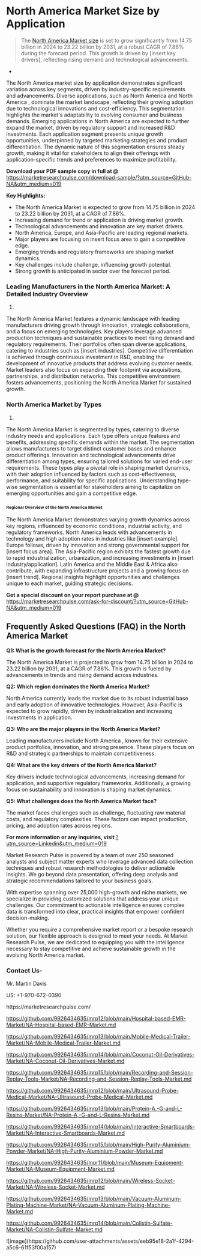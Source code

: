 <h1>North America  Market&nbsp;Size by Application</h1><blockquote><p>The <a href="https://marketresearchpulse.com/download-sample/?utm_source=GitHub-NA&amp;utm_medium=019">North America  Market size</a> is set to grow significantly from 14.75 billion in 2024 to 23.22 billion by 2031, at a robust CAGR of 7.86% during the forecast period. This growth is driven by [insert key drivers], reflecting rising demand and technological advancements.</p></blockquote><ul><li></li></ul><p>The North America  market size by application demonstrates significant variation across key segments, driven by industry-specific requirements and advancements. Diverse applications, such as North America  and North America , dominate the market landscape, reflecting their growing adoption due to technological innovations and cost-efficiency. This segmentation highlights the market's adaptability to evolving consumer and business demands. Emerging applications in North America  are expected to further expand the market, driven by regulatory support and increased R&D investments. Each application segment presents unique growth opportunities, underpinned by targeted marketing strategies and product differentiation. The dynamic nature of this segmentation ensures steady growth, making it vital for stakeholders to align their offerings with application-specific trends and preferences to maximize profitability.</p><p><strong>Download your PDF sample copy in full at @ </strong><a href="https://marketresearchpulse.com/download-sample/?utm_source=GitHub-NA&amp;utm_medium=019">https://marketresearchpulse.com/download-sample/?utm_source=GitHub-NA&amp;utm_medium=019</a></p><p><strong>Key Highlights: </strong></p><ul><li>The North America  Market is expected to grow from 14.75 billion in 2024 to 23.22 billion by 2031, at a CAGR of 7.86%.</li><li>Increasing demand for trend or application is driving market growth.</li><li>Technological advancements and innovation are key market drivers.</li><li>North America, Europe, and Asia-Pacific are leading regional markets.</li><li>Major players are focusing on insert focus area to gain a competitive edge.</li><li>Emerging trends and regulatory frameworks are shaping market dynamics.</li><li>Key challenges include challenge, influencing growth potential.</li><li>Strong growth is anticipated in sector over the forecast period.</li></ul><h3>Leading Manufacturers in the North America  Market: A Detailed Industry Overview</h3><ol><li></li></ol><div class="flex max-w-full flex-col flex-grow"><div class="min-h-8 text-message flex w-full flex-col items-end gap-2 whitespace-normal break-words [.text-message+&amp;]:mt-5" dir="auto" data-message-author-role="assistant" data-message-id="fd8432e4-4910-450d-b182-61b7bfb0a01f" data-message-model-slug="gpt-4o"><div class="flex w-full flex-col gap-1 empty:hidden first:pt-[3px]"><div class="markdown prose w-full break-words dark:prose-invert light"><p>The North America  Market features a dynamic landscape with leading manufacturers driving growth through innovation, strategic collaborations, and a focus on emerging technologies. Key players leverage advanced production techniques and sustainable practices to meet rising demand and regulatory requirements. Their portfolios often span diverse applications, catering to industries such as [insert industries]. Competitive differentiation is achieved through continuous investment in R&amp;D, enabling the development of innovative products that address evolving customer needs. Market leaders also focus on expanding their footprint via acquisitions, partnerships, and distribution networks. This competitive environment fosters advancements, positioning the North America  Market for sustained growth.</p></div></div></div></div><h3>North America  Market by Types</h3><ol><li></li></ol><div class="flex max-w-full flex-col flex-grow"><div class="min-h-8 text-message flex w-full flex-col items-end gap-2 whitespace-normal break-words [.text-message+&amp;]:mt-5" dir="auto" data-message-author-role="assistant" data-message-id="084470be-0bb7-4664-bddf-5156b4f41249" data-message-model-slug="gpt-4o-mini"><div class="flex w-full flex-col gap-1 empty:hidden first:pt-[3px]"><div class="markdown prose w-full break-words dark:prose-invert light"><p>The North America  Market is segmented by types, catering to diverse industry needs and applications. Each type offers unique features and benefits, addressing specific demands within the market. The segmentation allows manufacturers to target distinct customer bases and enhance product offerings. Innovation and technological advancements drive differentiation among types, ensuring tailored solutions for varied end-user requirements. These types play a pivotal role in shaping market dynamics, with their adoption influenced by factors such as cost-effectiveness, performance, and suitability for specific applications. Understanding type-wise segmentation is essential for stakeholders aiming to capitalize on emerging opportunities and gain a competitive edge.</p></div></div></div></div><h3><span style="font-size: 11px;">Regional Overview of the North America  Market</span></h3><div class="flex max-w-full flex-col flex-grow"><div class="min-h-8 text-message flex w-full flex-col items-end gap-2 whitespace-normal break-words [.text-message+&amp;]:mt-5" dir="auto" data-message-author-role="assistant" data-message-id="e9038762-ce64-4e30-91c9-9bd413514231" data-message-model-slug="gpt-4o-mini"><div class="flex w-full flex-col gap-1 empty:hidden first:pt-[3px]"><div class="markdown prose w-full break-words dark:prose-invert light"><p>The North America  Market demonstrates varying growth dynamics across key regions, influenced by economic conditions, industrial activity, and regulatory frameworks. North America leads with advancements in technology and high adoption rates in industries like [insert example]. Europe follows, driven by innovation and strong governmental support for [insert focus area]. The Asia-Pacific region exhibits the fastest growth due to rapid industrialization, urbanization, and increasing investments in [insert industry/application]. Latin America and the Middle East &amp; Africa also contribute, with expanding infrastructure projects and a growing focus on [insert trend]. Regional insights highlight opportunities and challenges unique to each market, guiding strategic decisions.</p></div></div></div></div><p><strong>Get a special discount on your report purchase at @ </strong><a href="https://marketresearchpulse.com/ask-for-discount/?utm_source=GitHub-NA&amp;utm_medium=019">https://marketresearchpulse.com/ask-for-discount/?utm_source=GitHub-NA&amp;utm_medium=019</a></p><h2>Frequently Asked Questions (FAQ) in the North America  Market</h2><p><strong>Q1: What is the growth forecast for the North America  Market?</strong></p><p>The North America  Market is projected to grow from 14.75 billion in 2024 to 23.22 billion by 2031, at a CAGR of 7.86%. This growth is fueled by advancements in trends and rising demand across industries.</p><p><strong>Q2: Which region dominates the North America  Market?</strong></p><p>North America currently leads the market due to its robust industrial base and early adoption of innovative technologies. However, Asia-Pacific is expected to grow rapidly, driven by industrialization and increasing investments in application.</p><p><strong>Q3: Who are the major players in the North America  Market?</strong></p><p>Leading manufacturers include North America , known for their extensive product portfolios, innovation, and strong presence. These players focus on R&amp;D and strategic partnerships to maintain competitiveness.</p><p><strong>Q4: What are the key drivers of the North America  Market?</strong></p><p>Key drivers include technological advancements, increasing demand for application, and supportive regulatory frameworks. Additionally, a growing focus on sustainability and innovation is shaping market dynamics.</p><p><strong>Q5: What challenges does the North America  Market face?</strong></p><p>The market faces challenges such as challenge, fluctuating raw material costs, and regulatory complexities. These factors can impact production, pricing, and adoption rates across regions.</p><p><strong>For more information or any inquiries, visit&nbsp;</strong><a href="?utm_source=Linkedin&utm_medium=019">?utm_source=Linkedin&utm_medium=019</a></p><p>Market Research Pulse is powered by a team of over 250 seasoned analysts and subject matter experts who leverage advanced data collection techniques and robust research methodologies to deliver actionable insights. We go beyond data presentation, offering deep analysis and strategic recommendations tailored to your business goals.</p><p>With expertise spanning over 25,000 high-growth and niche markets, we specialize in providing customized solutions that address your unique challenges. Our commitment to actionable intelligence ensures complex data is transformed into clear, practical insights that empower confident decision-making.</p><p>Whether you require a comprehensive market report or a bespoke research solution, our flexible approach is designed to meet your needs. At Market Research Pulse, we are dedicated to equipping you with the intelligence necessary to stay competitive and achieve sustainable growth in the evolving North America  market.</p><h3><strong>Contact Us-</strong></h3><p>Mr. Martin Davis</p><p>US: +1-970-672-0390</p><p>https://marketresearchpulse.com/</p><p><a href="https://github.com/9926434635/mrp12/blob/main/Hospital-based-EMR-Market/NA-Hospital-based-EMR-Market.md">https://github.com/9926434635/mrp12/blob/main/Hospital-based-EMR-Market/NA-Hospital-based-EMR-Market.md</a></p><p><a href="https://github.com/9926434635/mrp13/blob/main/Mobile-Medical-Trailer-Market/NA-Mobile-Medical-Trailer-Market.md">https://github.com/9926434635/mrp13/blob/main/Mobile-Medical-Trailer-Market/NA-Mobile-Medical-Trailer-Market.md</a></p><p><a href="https://github.com/9926434635/mrp14/blob/main/Coconut-Oil-Derivatives-Market/NA-Coconut-Oil-Derivatives-Market.md">https://github.com/9926434635/mrp14/blob/main/Coconut-Oil-Derivatives-Market/NA-Coconut-Oil-Derivatives-Market.md</a></p><p><a href="https://github.com/9926434635/mrp15/blob/main/Recording-and-Session-Replay-Tools-Market/NA-Recording-and-Session-Replay-Tools-Market.md">https://github.com/9926434635/mrp15/blob/main/Recording-and-Session-Replay-Tools-Market/NA-Recording-and-Session-Replay-Tools-Market.md</a></p><p><a href="https://github.com/9926434635/mrp12/blob/main/Ultrasound-Probe-Medical-Market/NA-Ultrasound-Probe-Medical-Market.md">https://github.com/9926434635/mrp12/blob/main/Ultrasound-Probe-Medical-Market/NA-Ultrasound-Probe-Medical-Market.md</a></p><p><a href="https://github.com/9926434635/mrp13/blob/main/Protein-A,-G-and-L-Resins-Market/NA-Protein-A,-G-and-L-Resins-Market.md">https://github.com/9926434635/mrp13/blob/main/Protein-A,-G-and-L-Resins-Market/NA-Protein-A,-G-and-L-Resins-Market.md</a></p><p><a href="https://github.com/9926434635/mrp14/blob/main/Interactive-Smartboards-Market/NA-Interactive-Smartboards-Market.md">https://github.com/9926434635/mrp14/blob/main/Interactive-Smartboards-Market/NA-Interactive-Smartboards-Market.md</a></p><p><a href="https://github.com/9926434635/mrp15/blob/main/High-Purity-Aluminium-Powder-Market/NA-High-Purity-Aluminium-Powder-Market.md">https://github.com/9926434635/mrp15/blob/main/High-Purity-Aluminium-Powder-Market/NA-High-Purity-Aluminium-Powder-Market.md</a></p><p><a href="https://github.com/9926434635/mpr11/blob/main/Museum-Equipment-Market/NA-Museum-Equipment-Market.md">https://github.com/9926434635/mpr11/blob/main/Museum-Equipment-Market/NA-Museum-Equipment-Market.md</a></p><p><a href="https://github.com/9926434635/mrp12/blob/main/Wireless-Socket-Market/NA-Wireless-Socket-Market.md">https://github.com/9926434635/mrp12/blob/main/Wireless-Socket-Market/NA-Wireless-Socket-Market.md</a></p><p><a href="https://github.com/9926434635/mrp13/blob/main/Vacuum-Aluminum-Plating-Machine-Market/NA-Vacuum-Aluminum-Plating-Machine-Market.md">https://github.com/9926434635/mrp13/blob/main/Vacuum-Aluminum-Plating-Machine-Market/NA-Vacuum-Aluminum-Plating-Machine-Market.md</a></p><p><a href="https://github.com/9926434635/mrp14/blob/main/Colistin-Sulfate-Market/NA-Colistin-Sulfate-Market.md">https://github.com/9926434635/mrp14/blob/main/Colistin-Sulfate-Market/NA-Colistin-Sulfate-Market.md</a></p>
![image](https://github.com/user-attachments/assets/eeb95e18-2a1f-4294-a5c6-61f53f00a157)

